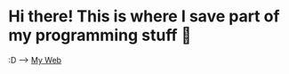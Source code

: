 



# Hi there! This is where I save part of my programming stuff 🤙


:D --> [My Web](https://www.mario-pinto-miranda.dev/)

